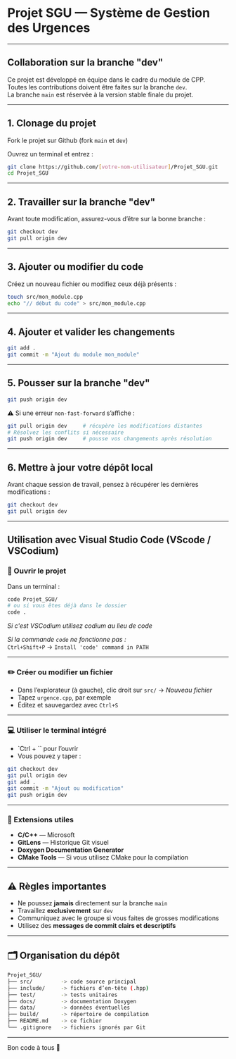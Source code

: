 # Projet SGU — Système de Gestion des Urgences
_________________________________________________________________________

## Collaboration sur la branche "dev"

Ce projet est développé en équipe dans le cadre du module de CPP.  
Toutes les contributions doivent être faites sur la branche `dev`.  
La branche `main` est réservée à la version stable finale du projet.

---

## 1. Clonage du projet

Fork le projet sur Github (fork `main` et `dev`)

Ouvrez un terminal et entrez :

```bash
git clone https://github.com/[votre-nom-utilisateur]/Projet_SGU.git
cd Projet_SGU
```

---

## 2. Travailler sur la branche "dev"

Avant toute modification, assurez-vous d’être sur la bonne branche :

```bash
git checkout dev
git pull origin dev
```

---

## 3. Ajouter ou modifier du code

Créez un nouveau fichier ou modifiez ceux déjà présents :

```bash
touch src/mon_module.cpp
echo "// début du code" > src/mon_module.cpp
```

---

## 4. Ajouter et valider les changements

```bash
git add .
git commit -m "Ajout du module mon_module"
```

---

## 5. Pousser sur la branche "dev"

```bash
git push origin dev
```

⚠️ Si une erreur `non-fast-forward` s’affiche :

```bash
git pull origin dev     # récupère les modifications distantes
# Résolvez les conflits si nécessaire
git push origin dev     # pousse vos changements après résolution
```

---

## 6. Mettre à jour votre dépôt local

Avant chaque session de travail, pensez à récupérer les dernières modifications :

```bash
git checkout dev
git pull origin dev
```

---

## Utilisation avec Visual Studio Code (VScode / VSCodium)

### 📂 Ouvrir le projet

Dans un terminal :

```bash
code Projet_SGU/
# ou si vous êtes déjà dans le dossier
code .
```
*Si c'est VSCodium utilisez codium au lieu de code*

*Si la commande `code` ne fonctionne pas :*  
`Ctrl+Shift+P` → `Install 'code' command in PATH`

---

### ✏️ Créer ou modifier un fichier

- Dans l’explorateur (à gauche), clic droit sur `src/` → *Nouveau fichier*
- Tapez `urgence.cpp`, par exemple
- Éditez et sauvegardez avec `Ctrl+S`

---

### 💻 Utiliser le terminal intégré

- `Ctrl + \`` pour l’ouvrir
- Vous pouvez y taper :

```bash
git checkout dev
git pull origin dev
git add .
git commit -m "Ajout ou modification"
git push origin dev
```

---

### 🔌 Extensions utiles

- **C/C++** — Microsoft
- **GitLens** — Historique Git visuel
- **Doxygen Documentation Generator**
- **CMake Tools** — Si vous utilisez CMake pour la compilation

---

## ⚠️ Règles importantes

- Ne poussez **jamais** directement sur la branche `main`
- Travaillez **exclusivement** sur `dev`
- Communiquez avec le groupe si vous faites de grosses modifications
- Utilisez des **messages de commit clairs et descriptifs**

---

## 🗂️ Organisation du dépôt

```bash
Projet_SGU/
├── src/         -> code source principal
├── include/     -> fichiers d’en-tête (.hpp)
├── test/        -> tests unitaires
├── docs/        -> documentation Doxygen
├── data/        -> données éventuelles
├── build/       -> répertoire de compilation
├── README.md    -> ce fichier
└── .gitignore   -> fichiers ignorés par Git
```

---

Bon code à tous 🚀
